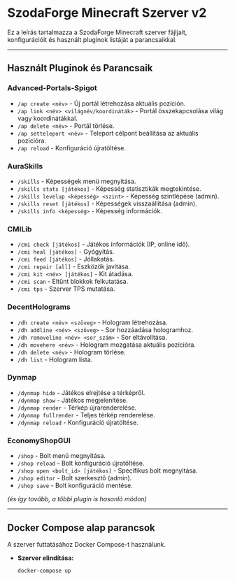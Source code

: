 # SzodaForge Minecraft Szerver v2

Ez a leírás tartalmazza a SzodaForge Minecraft szerver fájljait, konfigurációit és használt pluginok listáját a parancsaikkal.

---

## Használt Pluginok és Parancsaik

### Advanced-Portals-Spigot
- `/ap create <név>` - Új portál létrehozása aktuális pozíción.
- `/ap link <név> <világnév/koordináták>` - Portál összekapcsolása világ vagy koordinátákkal.
- `/ap delete <név>` - Portál törlése.
- `/ap setteleport <név>` - Teleport célpont beállítása az aktuális pozícióra.
- `/ap reload` - Konfiguráció újratöltése.

### AuraSkills
- `/skills` - Képességek menü megnyitása.
- `/skills stats [játékos]` - Képesség statisztikák megtekintése.
- `/skills levelup <képesség> <szint>` - Képesség szintlépése (admin).
- `/skills reset [játékos]` - Képességek visszaállítása (admin).
- `/skills info <képesség>` - Képesség információk.

### CMILib
- `/cmi check [játékos]` - Játékos információk (IP, online idő).
- `/cmi heal [játékos]` - Gyógyítás.
- `/cmi feed [játékos]` - Jóllakatás.
- `/cmi repair [all]` - Eszközök javítása.
- `/cmi kit <név> [játékos]` - Kit átadása.
- `/cmi scan` - Eltűnt blokkok felkutatása.
- `/cmi tps` - Szerver TPS mutatása.

### DecentHolograms
- `/dh create <név> <szöveg>` - Hologram létrehozása.
- `/dh addline <név> <szöveg>` - Sor hozzáadása hologramhoz.
- `/dh removeline <név> <sor_szám>` - Sor eltávolítása.
- `/dh movehere <név>` - Hologram mozgatása aktuális pozícióra.
- `/dh delete <név>` - Hologram törlése.
- `/dh list` - Hologram lista.

### Dynmap
- `/dynmap hide` - Játékos elrejtése a térképről.
- `/dynmap show` - Játékos megjelenítése.
- `/dynmap render` - Térkép újrarenderelése.
- `/dynmap fullrender` - Teljes térkép renderelése.
- `/dynmap reload` - Konfiguráció újratöltése.

### EconomyShopGUI
- `/shop` - Bolt menü megnyitása.
- `/shop reload` - Bolt konfiguráció újratöltése.
- `/shop open <bolt_id> [játékos]` - Specifikus bolt megnyitása.
- `/shop editor` - Bolt szerkesztő (admin).
- `/shop save` - Bolt konfiguráció mentése.

*(és így tovább, a többi plugin is hasonló módon)*

---

## Docker Compose alap parancsok

A szerver futtatásához Docker Compose-t használunk.

- **Szerver elindítása:**
  ```bash
  docker-compose up

